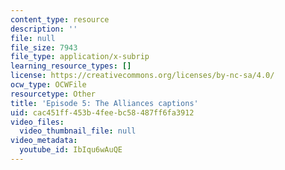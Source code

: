 ```yaml
---
content_type: resource
description: ''
file: null
file_size: 7943
file_type: application/x-subrip
learning_resource_types: []
license: https://creativecommons.org/licenses/by-nc-sa/4.0/
ocw_type: OCWFile
resourcetype: Other
title: 'Episode 5: The Alliances captions'
uid: cac451ff-453b-4fee-bc58-487ff6fa3912
video_files:
  video_thumbnail_file: null
video_metadata:
  youtube_id: IbIqu6wAuQE
---
```

